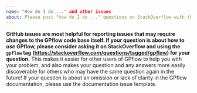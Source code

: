 ```yaml
---
name: "How do I do ..." and other issues
about: Please post "how do I do ..." questions on StackOverflow with the `gpflow` tag.
---
```


**GitHub issues are most helpful for reporting issues that may require changes to the GPflow code base itself. If your question is about how to *use* GPflow, please consider asking it on StackOverflow and using the `gpflow` tag (https://stackoverflow.com/questions/tagged/gpflow) for your question.** This makes it easier for other users of GPflow to help you with your problem, and also makes your question and any answers more easily discoverable for others who may have the same question again in the future! If your question is about an omission or lack of clarity in the GPflow documentation, please use the documentation issue template.
